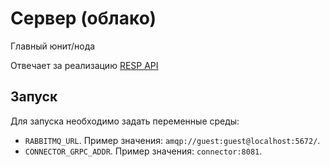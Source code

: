 # Сервер (облако)

Главный юнит/нода

Отвечает за реализацию [RESP API](../api/index.md)

## Запуск

Для запуска необходимо задать переменные среды:

- `RABBITMQ_URL`. Пример значения: `amqp://guest:guest@localhost:5672/`.
- `CONNECTOR_GRPC_ADDR`. Пример значения: `connector:8081`.
